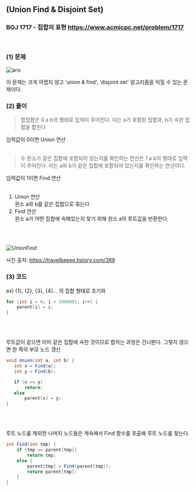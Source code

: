 ## (Union Find & Disjoint Set) 
### BOJ 1717 - 집합의 표현      <https://www.acmicpc.net/problem/1717>

<br>

### (1) 문제 ###
![ans](https://user-images.githubusercontent.com/83392219/143665983-62d7af2b-756a-4464-807a-3faebdafb639.JPG)

이 문제는 크게 어렵지 않고 'union & find', 'disjoint set' 알고리즘을 익힐 수 있는 문제이다.
<br>

### (2) 풀이 ###
> 합집합은 0 a b의 형태로 입력이 주어진다. 이는 a가 포함된 집합과, b가 속한 집합을 합친다<br>

입력값이 0이면 Union 연산 <br><br>

> 두 원소가 같은 집합에 포함되어 있는지를 확인하는 연산은 1 a b의 형태로 입력이 주어진다. 이는 a와 b가 같은 집합에 포함되어 있는지를 확인하는 연산이다.<br>

입력값이 1이면 Find 연산 <br><br>

1. Union 연산  
   원소 a와 b를 같은 집합으로 묶는다<br>
3. Find 연산  
   원소 a가 어떤 집합에 속해있는지 찾기 위해 원소 a의 루트값을 반환한다.

<br><br>

![UnionFind](https://user-images.githubusercontent.com/83392219/143666459-e35e552d-868a-42c6-b528-b80dedcfb65c.JPG)

사진 출처: https://travelbeeee.tistory.com/369


### (3) 코드 ###

ex) {1}, {2}, {3}, {4}... 의 집합 형태로 초기화<br>

```csharp
for (int i = 0; i < 1000001; i++) {
	parent[i] = i;
}
 ```
 
 <br><br>
 
 루트값이 같으면 이미 같은 집합에 속한 것이므로 합치는 과정은 건너뛴다.
 그렇지 않으면 한 쪽의 부모 노드 갱신
 
 ```csharp
 void Union(int a, int b) {
	int x = Find(a);
	int y = Find(b);

	if (x == y)
		return;
	else
		parent[x] = y;
}
```

<br><br>

루트 노드를 제외한 나머지 노드들은 계속해서 Find 함수를 호출해 루트 노드를 찾는다.

```csharp
int Find(int tmp) {
	if (tmp == parent[tmp])
		return tmp;
	else {
		parent[tmp] = Find(parent[tmp]);
		return parent[tmp];
	}
}
```
